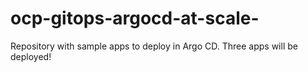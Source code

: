 # ocp-gitops-argocd-at-scale-
Repository with sample apps to deploy in Argo CD. Three apps will be deployed!
